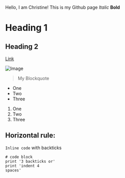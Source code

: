 Hello, I am Christine!
This is my Github page
*Italic*
**Bold**
# Heading 1
## Heading 2
[Link](https://www.google.com/?client=safari&channel=mac_bm)

![Image](http://url/b.jpg)
> My Blockquote

* One
* Two
* Three

1. One
2. Two
3. Three

Horizontal rule:
---

`Inline code` with backticks

```
# code block
print '3 backticks or'
print 'indent 4
spaces'
```
